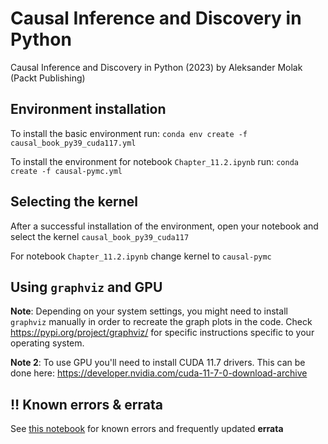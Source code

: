 # Causal Inference and Discovery in Python
Causal Inference and Discovery in Python (2023) by Aleksander Molak (Packt Publishing)

## Environment installation
To install the basic environment run:
`conda env create -f causal_book_py39_cuda117.yml`

To install the environment for notebook `Chapter_11.2.ipynb` run:
`conda create -f causal-pymc.yml`

## Selecting the kernel
After a successful installation of the environment, open your notebook and select the kernel `causal_book_py39_cuda117`

For notebook `Chapter_11.2.ipynb` change kernel to `causal-pymc`

## Using `graphviz` and GPU

**Note**: Depending on your system settings, you might need to install `graphviz` manually in order to recreate the graph plots in the code. 
Check https://pypi.org/project/graphviz/ for specific instructions 
specific to your operating system.

**Note 2**: To use GPU you'll need to install CUDA 11.7 drivers.
This can be done here: https://developer.nvidia.com/cuda-11-7-0-download-archive

## ‼️ Known errors & errata
See [this notebook](https://github.com/PacktPublishing/Causal-Inference-and-Discovery-in-Python/blob/main/errata/Errata.ipynb) for known errors and frequently updated  **errata**

